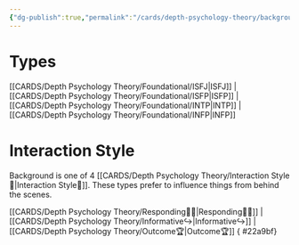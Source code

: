 ```yaml
---
{"dg-publish":true,"permalink":"/cards/depth-psychology-theory/background/","noteIcon":"1","created":"2023-01-12T15:17:41.487+01:00","updated":"2023-04-27T21:48:15.073+02:00"}
---
```



# Types
[[CARDS/Depth Psychology Theory/Foundational/ISFJ\|ISFJ]] | [[CARDS/Depth Psychology Theory/Foundational/ISFP\|ISFP]] | [[CARDS/Depth Psychology Theory/Foundational/INTP\|INTP]] | [[CARDS/Depth Psychology Theory/Foundational/INFP\|INFP]]

# Interaction Style

Background is one of 4 [[CARDS/Depth Psychology Theory/Interaction Style💬\|Interaction Style💬]]. These types prefer to influence things from behind the scenes. 

[[CARDS/Depth Psychology Theory/Responding🧘‍♂️\|Responding🧘‍♂️]] | [[CARDS/Depth Psychology Theory/Informative↪️\|Informative↪️]] | [[CARDS/Depth Psychology Theory/Outcome🏆\|Outcome🏆]]
{ #22a9bf}


